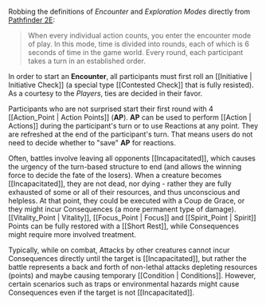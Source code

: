 Robbing the definitions of _Encounter_ and _Exploration Modes_ directly from [Pathfinder 2E](https://2e.aonprd.com):

> When every individual action counts, you enter the encounter mode of play. In this mode, time is divided into rounds, each of which is 6 seconds of time in the game world. Every round, each participant takes a turn in an established order.

In order to start an **Encounter**, all participants must first roll an [[Initiative | Initiative Check]] (a special type [[Contested Check]] that is fully resisted). As a courtesy to the _Players_, ties are decided in their favor.

Participants who are not surprised start their first round with 4 [[Action_Point | Action Points]] (**AP**). **AP** can be used to perform [[Action | Actions]] during the participant's turn or to use Reactions at any point. They are refreshed at the end of the participant's turn. That means users do not need to decide whether to "save" **AP** for reactions.

Often, battles involve leaving all opponents [[Incapacitated]], which causes the urgency of the turn-based structure to end (and allows the winning force to decide the fate of the losers). When a creature becomes [[Incapacitated]], they are not dead, nor dying - rather they are fully exhausted of some or all of their resources, and thus unconscious and helpless. At that point, they could be executed with a Coup de Grace, or they might incur Consequences (a more permanent type of damage). [[Vitality_Point | Vitality]], [[Focus_Point | Focus]] and [[Spirit_Point | Spirit]] Points can be fully restored with a [[Short Rest]], while Consequences might require more involved treatment.

Typically, while on combat, Attacks by other creatures cannot incur Consequences directly until the target is [[Incapacitated]], but rather the battle represents a back and forth of non-lethal attacks depleting resources (points) and maybe causing temporary [[Condition | Conditions]]. However, certain scenarios such as traps or environmental hazards might cause Consequences even if the target is not [[Incapacitated]].
